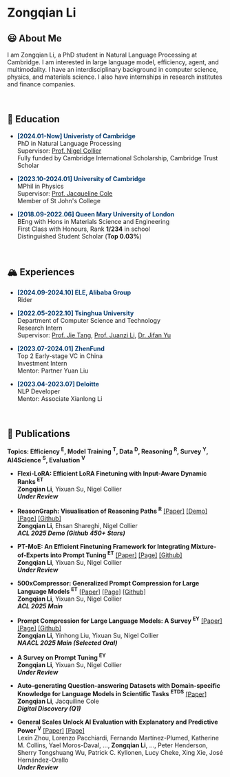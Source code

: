 # Zongqian Li

## 😃 About Me

I am Zongqian Li, a PhD student in Natural Language Processing at Cambridge. I am interested in large language model, efficiency, agent, and multimodality. I have an interdisciplinary background in computer science, physics, and materials science. I also have internships in research institutes and finance companies.

<div>&nbsp;</div>



## 📕 Education 

- <strong><span style="color: #03396c;">[2024.01-Now] Univeristy of Cambridge</span></strong>  
  PhD in Natural Language Processing  
  Supervisor: [Prof. Nigel Collier](https://scholar.google.com/citations?user=ZMelBa0AAAAJ&hl=en&oi=ao)  
  Fully funded by Cambridge International Scholarship, Cambridge Trust Scholar  

- <strong><span style="color: #03396c;">[2023.10-2024.01] University of Cambridge</span></strong>   
  MPhil in Physics  
  Supervisor: [Prof. Jacqueline Cole](https://scholar.google.co.uk/citations?user=-T0-26sAAAAJ&hl=en&oi=ao)  
  Member of St John's College  

- <strong><span style="color: #03396c;">[2018.09-2022.06] Queen Mary University of London</span></strong>   
  BEng with Hons in Materials Science and Engineering  
  First Class with Honours, Rank **1/234** in school  
  Distinguished Student Scholar (**Top 0.03%**)  

<div>&nbsp;</div>



## 🏔️ Experiences

- <strong><span style="color: #03396c;">[2024.09-2024.10] ELE, Alibaba Group</span></strong>   
  Rider
  
- <strong><span style="color: #03396c;">[2022.05-2022.10] Tsinghua University</span></strong>   
  Department of Computer Science and Technology  
  Research Intern  
  Supervisor: [Prof. Jie Tang](https://scholar.google.co.uk/citations?user=n1zDCkQAAAAJ&hl=en&oi=ao), [Prof. Juanzi Li](https://scholar.google.co.uk/citations?user=SgNB-ioAAAAJ&hl=en&oi=ao), [Dr. Jifan Yu](https://scholar.google.co.uk/citations?user=6cS9CVEAAAAJ&hl=en&oi=ao)   

- <strong><span style="color: #03396c;">[2023.07-2024.01] ZhenFund</span></strong>   
  Top 2 Early-stage VC in China  
  Investment Intern  
  Mentor: Partner Yuan Liu  

- <strong><span style="color: #03396c;">[2023.04-2023.07] Deloitte</span></strong>   
  NLP Developer  
  Mentor: Associate Xianlong Li

<div>&nbsp;</div>



## 📝 Publications 

**Topics: Efficiency <sup>E</sup>, Model Training <sup>T</sup>, Data <sup>D</sup>, Reasoning <sup>R</sup>, Survey <sup>Y</sup>, AI4Science <sup>S</sup>, Evaluation <sup>V</sup>**

- **Flexi-LoRA: Efficient LoRA Finetuning with Input-Aware Dynamic Ranks <sup>ET</sup>**  
  **Zongqian Li**, Yixuan Su, Nigel Collier  
  **_Under Review_**
  
- **ReasonGraph: Visualisation of Reasoning Paths <sup>R</sup>** [[Paper]](https://arxiv.org/abs/2503.03979) [[Demo]](https://huggingface.co/spaces/ZongqianLi/ReasonGraph) [[Page]](https://github.com/ZongqianLi/ReasonGraph/blob/main/README.md) [[Github]](https://github.com/ZongqianLi/ReasonGraph)  
  **Zongqian Li**, Ehsan Shareghi, Nigel Collier  
  **_ACL 2025 Demo (Github 450+ Stars)_**
  
- **PT-MoE: An Efficient Finetuning Framework for Integrating Mixture-of-Experts into Prompt Tuning <sup>ET</sup>** [[Paper]](https://arxiv.org/abs/2505.09519) [[Page]](https://github.com/ZongqianLi/PT-MoE/blob/main/README.md) [[Github]](https://github.com/ZongqianLi/PT-MoE)  
  **Zongqian Li**, Yixuan Su, Nigel Collier  
  **_Under Review_**
  
- **500xCompressor: Generalized Prompt Compression for Large Language Models <sup>ET</sup>** [[Paper]](https://arxiv.org/abs/2408.03094) [[Page]](https://github.com/ZongqianLi/500xCompressor/blob/main/README.md) [[Github]](https://github.com/ZongqianLi/500xCompressor/tree/main)  
  **Zongqian Li**, Yixuan Su, Nigel Collier  
  **_ACL 2025 Main_**
  
- **Prompt Compression for Large Language Models: A Survey <sup>EY</sup>** [[Paper]](https://arxiv.org/abs/2410.12388) [[Page]](https://github.com/ZongqianLi/Prompt-Compression-Survey/blob/main/README.md) [[Github]](https://github.com/ZongqianLi/Prompt-Compression-Survey)  
  **Zongqian Li**, Yinhong Liu, Yixuan Su, Nigel Collier  
  **_NAACL 2025 Main (Selected Oral)_**
  
- **A Survey on Prompt Tuning <sup>EY</sup>**  
  **Zongqian Li**, Yixuan Su, Nigel Collier  
  **_Under Review_**
  
- **Auto-generating Question-answering Datasets with Domain-specific Knowledge for Language Models in Scientific Tasks <sup>ETDS</sup>** [[Paper]](https://pubs.rsc.org/en/content/articlelanding/2024/dd/d4dd00307a)  
  **Zongqian Li**, Jacquiline Cole  
  **_Digital Discovery (Q1)_**

- **General Scales Unlock AI Evaluation with Explanatory and Predictive Power <sup>V</sup>** [[Paper]](https://arxiv.org/pdf/2503.06378) [[Page]](https://kinds-of-intelligence-cfi.github.io/ADELE/)  
  Lexin Zhou, Lorenzo Pacchiardi, Fernando Martínez-Plumed, Katherine M. Collins, Yael Moros-Daval, ..., **Zongqian Li**, ..., Peter Henderson, Sherry Tongshuang Wu, Patrick C. Kyllonen, Lucy Cheke, Xing Xie, José Hernández-Orallo  
  **_Under Review_**

<div>&nbsp;</div>
